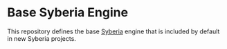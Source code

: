 # Base Syberia Engine

This repository defines the base [Syberia](https://github.com/robertzk/syberia) engine
that is included by default in new Syberia projects.
